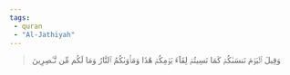 ```yaml
---
tags: 
 - quran 
 - "Al-Jathiyah"
---
```


> وَقِيلَ ٱلۡيَوۡمَ نَنسَىٰكُمۡ كَمَا نَسِيتُمۡ لِقَآءَ يَوۡمِكُمۡ هَٰذَا وَمَأۡوَىٰكُمُ ٱلنَّارُ وَمَا لَكُم مِّن نَّـٰصِرِينَ
